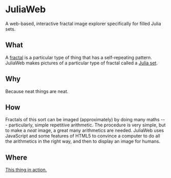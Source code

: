 # JuliaWeb

A web-based, interactive fractal image explorer specifically for filled Julia sets.

## What

A [fractal](http://en.wikipedia.org/wiki/Fractal) is a particular type of thing that has a self-repeating pattern.
JuliaWeb makes pictures of a particular type of fractal called a [Julia set](http://en.wikipedia.org/wiki/Julia_set).

## Why

Because neat things are neat.

## How

Fractals of this sort can be imaged (approximately) by doing many maths ---
particularly, simple repetitive arithmetic.
The procedure is very simple, but to make a *neat* image, a great many arithmetics are needed.
JuliaWeb uses JavaScript and some features of HTML5 to convince a computer to do all the arithmetics
in the right way, and then to display an image for humans.

## Where

[This thing in action.](http://atleebrink.com/julia.html)
